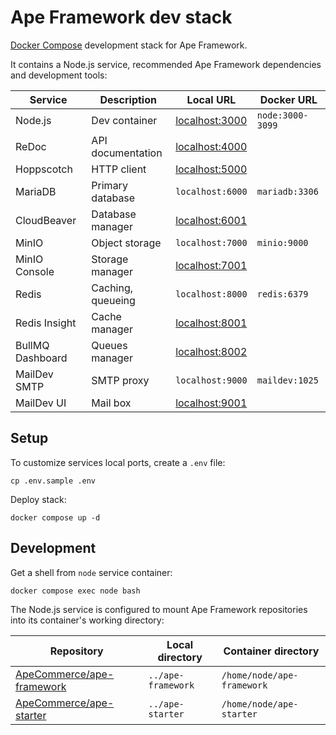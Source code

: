 # Ape Framework dev stack

[Docker Compose](https://docs.docker.com/compose) development stack for Ape Framework.

It contains a Node.js service, recommended Ape Framework dependencies and development tools:

| Service          | Description       | Local URL                               | Docker URL       |
| ---------------- | ----------------- | --------------------------------------- | ---------------- |
| Node.js          | Dev container     | [localhost:3000](http://localhost:3000) | `node:3000-3099` |
| ReDoc            | API documentation | [localhost:4000](http://localhost:4000) |                  |
| Hoppscotch       | HTTP client       | [localhost:5000](http://localhost:5000) |                  |
| MariaDB          | Primary database  | `localhost:6000`                        | `mariadb:3306`   |
| CloudBeaver      | Database manager  | [localhost:6001](http://localhost:6001) |                  |
| MinIO            | Object storage    | `localhost:7000`                        | `minio:9000`     |
| MinIO Console    | Storage manager   | [localhost:7001](http://localhost:7001) |                  |
| Redis            | Caching, queueing | `localhost:8000`                        | `redis:6379`     |
| Redis Insight    | Cache manager     | [localhost:8001](http://localhost:8001) |                  |
| BullMQ Dashboard | Queues manager    | [localhost:8002](http://localhost:8002) |                  |
| MailDev SMTP     | SMTP proxy        | `localhost:9000`                        | `maildev:1025`   |
| MailDev UI       | Mail box          | [localhost:9001](http://localhost:9001) |                  |

## Setup

To customize services local ports, create a `.env` file:

```
cp .env.sample .env
```

Deploy stack:

```
docker compose up -d
```

## Development

Get a shell from `node` service container:

```
docker compose exec node bash
```

The Node.js service is configured to mount Ape Framework repositories into its container's working directory:

| Repository                                                                | Local directory    | Container directory        |
| ------------------------------------------------------------------------- | ------------------ | -------------------------- |
| [ApeCommerce/ape-framework](https://github.com/ApeCommerce/ape-framework) | `../ape-framework` | `/home/node/ape-framework` |
| [ApeCommerce/ape-starter](https://github.com/ApeCommerce/ape-starter)     | `../ape-starter`   | `/home/node/ape-starter`   |
